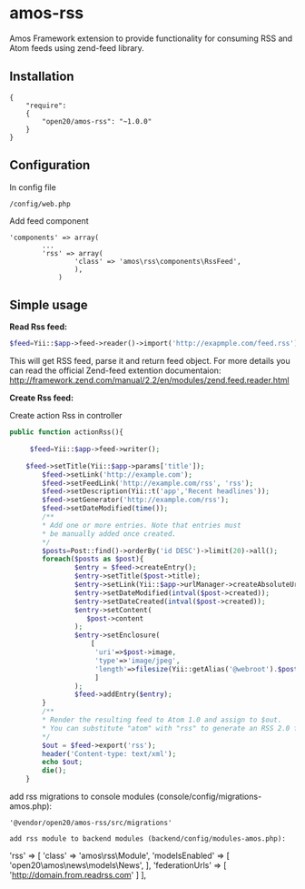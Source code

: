 amos-rss
=========

Amos Framework extension to provide functionality for consuming RSS and Atom feeds using zend-feed library.

Installation
------------
```code
{
	"require": 
	{
  		"open20/amos-rss": "~1.0.0"
	}
}
```
Configuration
-------------
In config file
```code
/config/web.php
```
Add feed component
```code
'components' => array(
        ...
        'rss' => array(
        	 	'class' => 'amos\rss\components\RssFeed',
        		),
		    )
```
Simple usage
-----

__Read Rss feed:__
```php
$feed=Yii::$app->feed->reader()->import('http://exapmple.com/feed.rss');
```
This will get RSS feed, parse it and return feed object.
For more details you can read the official Zend-feed extention documentaion:
http://framework.zend.com/manual/2.2/en/modules/zend.feed.reader.html

__Create Rss feed:__

Create action Rss in controller
```php
public function actionRss(){
		
     $feed=Yii::$app->feed->writer();
		
    $feed->setTitle(Yii::$app->params['title']);
		$feed->setLink('http://example.com');
		$feed->setFeedLink('http://example.com/rss', 'rss');
		$feed->setDescription(Yii::t('app','Recent headlines'));
		$feed->setGenerator('http://example.com/rss');
		$feed->setDateModified(time()); 
		/**
		* Add one or more entries. Note that entries must
		* be manually added once created.
		*/
		$posts=Post::find()->orderBy('id DESC')->limit(20)->all();
		foreach($posts as $post){
				$entry = $feed->createEntry();
				$entry->setTitle($post->title);
				$entry->setLink(Yii::$app->urlManager->createAbsoluteUrl('/post/view',['id'=>$post->id]));
				$entry->setDateModified(intval($post->created));
				$entry->setDateCreated(intval($post->created));
				$entry->setContent(
				   $post->content
				);
				$entry->setEnclosure(
					[
					 'uri'=>$post->image,
					 'type'=>'image/jpeg',
					 'length'=>filesize(Yii::getAlias('@webroot').$post->image)
					 ]
				);
				$feed->addEntry($entry);
		}
		/**
		* Render the resulting feed to Atom 1.0 and assign to $out.
		* You can substitute "atom" with "rss" to generate an RSS 2.0 feed.
		*/
		$out = $feed->export('rss');
		header('Content-type: text/xml');
		echo $out;
		die();
	}
```
add rss migrations to console modules (console/config/migrations-amos.php):
```
'@vendor/open20/amos-rss/src/migrations'
```
```
add rss module to backend modules (backend/config/modules-amos.php):
```
'rss' => [
       'class' => 'amos\rss\Module',
        'modelsEnabled' => [
            'open20\amos\news\models\News',
        ],
        'federationUrls' => [
            'http://domain.from.readrss.com'
        ]
   ],
   
```